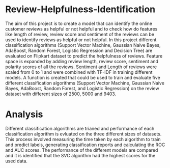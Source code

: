 # Review-Helpfulness-Identification
The aim of this project is to create a model that can identify the online customer reviews as helpful or not helpful and to check how do features like length of review, review score and sentiment of the reviews can be used to identify reviews as helpful or not helpful.
In this project different classification algorithms (Support Vector Machine, Gaussian Naive Bayes, AdaBoost, Random Forest, Logistic Regression and Decision Tree) are evaluated on Flipkart dataset to predict the helpfulness of reviews.
Feature space is expanded by adding review length, review score, sentiment and polarity scores of all the reviews. Sentiment and Length of reviews were scaled from 0 to 1 and were combined with TF-IDF in training different models.
A function is created that could be used to train and evaluate five different classification algorithms (Support Vector Machine, Gaussian Naive Bayes, AdaBoost, Random Forest, and Logistic Regression) on the review dataset with different sizes of 2500, 5000 and 9403.
# Analysis
Different classification algorithms are trianed and  performance of each classification algorithm is evluated on the three different sizes of datasets. This process involved measuring the time taken by each algorithm to train and predict labels, generating classification reports and calculating the ROC and AUC scores.
The performance of the different models are compared and it is identified that the SVC algorithm had the highest scores for the used  data.
